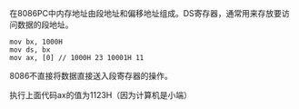 在8086PC中内存地址由段地址和偏移地址组成。DS寄存器，通常用来存放要访问数据的段地址。

```
mov bx, 1000H
mov ds, bx
mov ax, [0] // 1000H 23 10001H 11
```

8086不直接将数据直接送入段寄存器的操作。

执行上面代码ax的值为1123H（因为计算机是小端）

